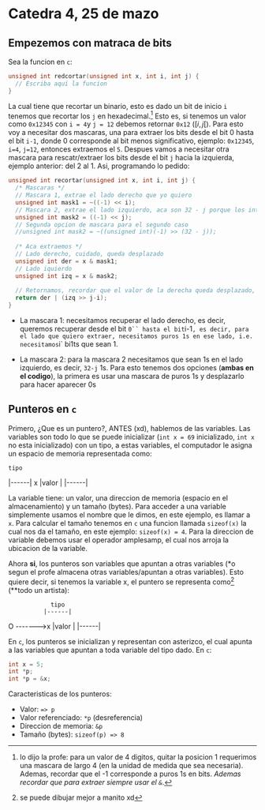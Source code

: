 # Catedra 4, 25 de mazo

## Empezemos con matraca de bits

Sea la funcion en `c`:

``` c
unsigned int redcortar(unsigned int x, int i, int j) {
  // Escriba aqui la funcion 
}
```

La cual tiene que recortar un binario, esto es dado un bit de inicio `i` tenemos que recortar los `j` en hexadecimal.[^1] Esto es, si tenemos un valor como `0x12345` con `i = 4`y `j = 12` debemos retornar `0x12` ($[i, j[$). Para esto voy a necesitar dos mascaras, una para extraer los bits desde el bit 0 hasta el bit `i-1`, donde 0 corresponde al bit menos significativo, ejemplo: `0x12345`, `i=4`, `j=12`, entonces extraemos el `5`. Despues vamos a necesitar otra mascara para rescatr/extraer los bits desde el bit `j` hacia la izquierda, ejemplo anterior: del 2 al 1.
Asi, programando lo pedido:

``` c
unsigned int recortar(unsigned int x, int i, int j) {
  /* Mascaras */
  // Mascara 1, extrae el lado derecho que yo quiero
  unsigned int mask1 = ~((-1) << i);
  // Mascara 2, extrae el lado izquierdo, aca son 32 - j porque los int son de 32 bits de largo
  unsigned int mask2 = ((-1) << j);
  // Segunda opcion de mascara para el segundo caso 
  //unsigned int mask2 = ~((unsigned int)(-1) >> (32 - j));
  
  /* Aca extraemos */
  // Lado derecho, cuidado, queda desplazado 
  unsigned int der = x & mask1;
  // Lado iquierdo
  unsigned int izq = x & mask2;
  
  // Retornamos, recordar que el valor de la derecha queda desplazado, hay que arreglarlo
  return der | (izq >> j-i);
}
```

- La mascara 1: necesitamos recuperar el lado derecho, es decir, queremos recuperar desde el bit `0`` hasta el bit`i-1`, es decir, para el lado que quiero extraer, necesitamos puros 1s en ese lado, i.e. necesitamos`i` bi1ts que sean 1.

- La mascara 2: para la mascara 2 necesitamos que sean 1s en el lado izquierdo, es decir, `32-j` 1s. Para esto tenemos dos opciones (**ambas en el codigo**), la primera es usar una mascara de puros 1s y desplazarlo para hacer aparecer 0s

## Punteros en `c`

Primero, ¿Que es un puntero?, ANTES (xd), hablemos de las variables. Las variables son todo lo que se puede inicializar (`int x = 69` inicializado, `int x` no esta inicializado) con un tipo, a estas variables, el computador le asigna un espacio de memoria representada como:

    tipo
  |------|
x |valor |
  |------|

La variable tiene: un valor, una direccion de memoria (espacio en el almacenamiento) y un tamaño (bytes). Para acceder a una variable simplemente usamos el nombre que le dimos, en este ejemplo, es llamar a `x`. Para calcular el tamaño tenemos en `c` una funcion llamada `sizeof(x)` la cual nos da el tamaño, en este ejemplo: `sizeof(x) = 4`. Para la direccion de variable debemos usar el operador amplesamp, el cual nos arroja la ubicacion de la variable.

Ahora **si**, los punteros son variables que apuntan a otras variables (*o segun el profe almacena otras variables/apuntan a otras variables). Esto quiere decir, si tenemos la variable x, el puntero se representa como[^2] (**todo un artista):

                tipo
              |------|
  O ------->x |valor |
              |------|

En `c`, los punteros se inicializan y representan con asterizco, el cual apunta a las variables que apuntan a toda variable del tipo dado. En `c`:

``` c
int x = 5;
int *p; 
int *p = &x;
```

Caracteristicas de los punteros:

- Valor: `=> p`
- Valor referenciado: `*p` (desreferencia)
- Direccion de memoria: `&p`
- Tamaño (bytes): `sizeof(p) => 8`

[^1]: lo dijo la profe: para un valor de 4 digitos, quitar la posicion 1 requerimos una mascara de largo 4 (en la unidad de medida que sea necesaria). Ademas, recordar que el -1 corresponde a puros 1s en bits. *Ademas recordar que para extraer siempre usar el `&`*.
[^2]: se puede dibujar mejor a manito xd
